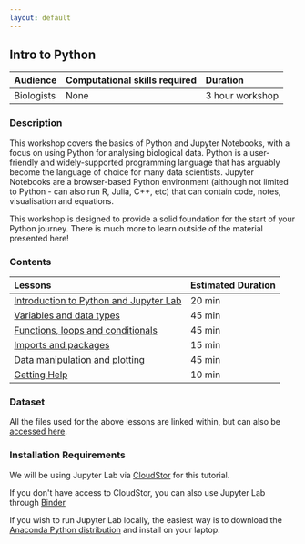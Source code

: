```yaml
---
layout: default
---
```

## Intro to Python

| Audience | Computational skills required | Duration |
:----------|:----------|:----------|
| Biologists | None | 3 hour workshop |

### Description

This workshop covers the basics of Python and Jupyter Notebooks, with a focus on using Python for analysing biological data. Python is a user-friendly and widely-supported programming language that has arguably become the language of choice for many data scientists. Jupyter Notebooks are a browser-based Python environment (although not limited to Python - can also run R, Julia, C++, etc) that can contain code, notes, visualisation and equations.

This workshop is designed to provide a solid foundation for the start of your Python journey. There is much more to learn outside of the material presented here!

### Contents

| Lessons            | Estimated Duration |
|:------------------------|:----------|
|[Introduction to Python and Jupyter Lab](https://andrewguy.github.io/training/workshops/Intro_to_Python/lessons/01_Intro-to-Python) | 20 min |
|[Variables and data types](https://andrewguy.github.io/training/workshops/Intro_to_Python/lessons/02_variables-and-data-types) | 45 min |
|[Functions, loops and conditionals](https://andrewguy.github.io/training/workshops/Intro_to_Python/lessons/03_functions-loops-and-conditionals) | 45 min |
|[Imports and packages](https://andrewguy.github.io/training/workshops/Intro_to_Python/lessons/04_imports-and-packages) | 15 min |
|[Data manipulation and plotting](https://andrewguy.github.io/training/workshops/Intro_to_Python/lessons/05_data-manipulation-and-plotting) | 45 min |
|[Getting Help](https://andrewguy.github.io/training/workshops/Intro_to_Python/lessons/06_getting-help) | 10 min |

### Dataset

All the files used for the above lessons are linked within, but can also be [accessed here](https://github.com/andrewguy/training/tree/master/workshops/Intro_to_Python/data).

### Installation Requirements

We will be using Jupyter Lab via [CloudStor](https://cloudstor.aarnet.edu.au) for this tutorial.

If you don't have access to CloudStor, you can also use Jupyter Lab through [Binder](https://jupyter.org/try)

If you wish to run Jupyter Lab locally, the easiest way is to download the [Anaconda Python distribution](https://www.anaconda.com/distribution/) and install on your laptop.
